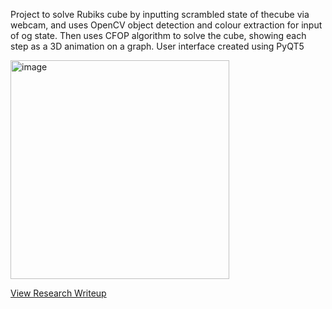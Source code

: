 Project to solve Rubiks cube by inputting scrambled state of thecube via webcam, and uses OpenCV object detection and colour extraction for input of og state.
Then uses CFOP algorithm to solve the cube, showing each step as a 3D animation on a graph. User interface created using PyQT5


<img width="350" alt="image" src="https://github.com/user-attachments/assets/14c652ae-4440-48bc-8c4c-d262adad335c" />


[View Research Writeup](Webcam_based_RubiksCubeSolver.pdf)

